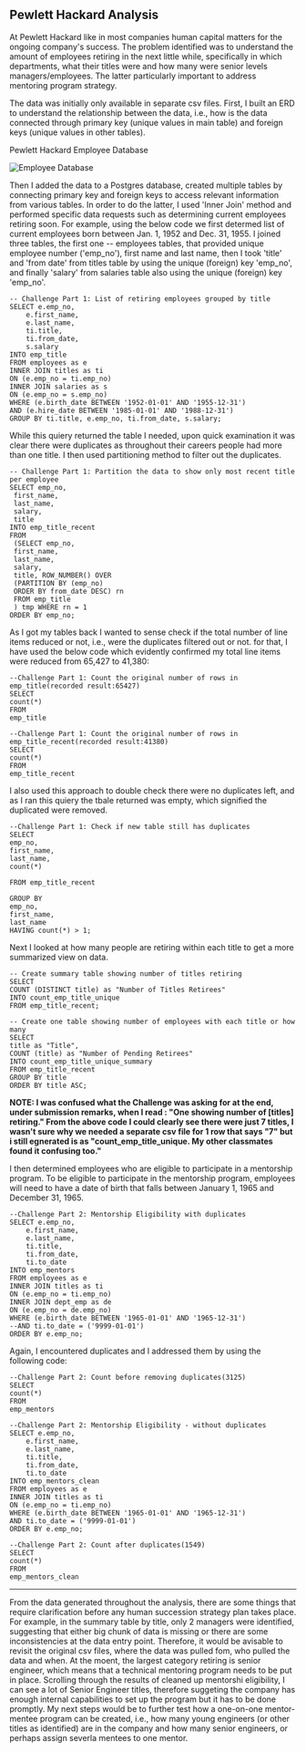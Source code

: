 ## Pewlett Hackard Analysis


At Pewlett Hackard like in most companies human capital matters for the ongoing company's success. The problem identified was to understand the amount of employees retiring in the next little while, specifically in which departments, what their titles were and how many were senior levels managers/employees. The latter particularly important to address mentoring program strategy. 

The data was initially only available in separate csv files. First, I built an ERD to understand the relationship between the data, i.e., how is the data connected through primary key (unique values in main table) and foreign keys (unique values in other tables).

Pewlett Hackard Employee Database

![Employee Database](https://github.com/AnnaS0272/Pewlett-Hackard-Analysis/blob/master/EmployeeDB.png)

Then I added the data to a Postgres database, created multiple tables by connecting primary key and foreign keys to access relevant information from various tables. In order to do the latter, I used 'Inner Join' method and performed specific data requests such as determining current employees retiring soon. For example, using the below code we first determed list of current employees born between Jan. 1, 1952 and Dec. 31, 1955. I joined three tables, the first one -- employees tables, that provided unique employee number ('emp_no'), first name and last name, then I took 'title' and 'from date' from titles table by using the unique (foreign) key 'emp_no', and finally 'salary' from salaries table also using the unique (foreign) key 'emp_no'.

```
-- Challenge Part 1: List of retiring employees grouped by title
SELECT e.emp_no,
	e.first_name,
	e.last_name,
	ti.title,
	ti.from_date,
	s.salary
INTO emp_title
FROM employees as e
INNER JOIN titles as ti
ON (e.emp_no = ti.emp_no)
INNER JOIN salaries as s
ON (e.emp_no = s.emp_no)
WHERE (e.birth_date BETWEEN '1952-01-01' AND '1955-12-31')
AND (e.hire_date BETWEEN '1985-01-01' AND '1988-12-31')
GROUP BY ti.title, e.emp_no, ti.from_date, s.salary;
```
While this quiery returned the table I needed, upon quick examination it was clear there were duplicates as throughout their careers people had more than one title. I then used partitioning method to filter out the duplicates.

```
-- Challenge Part 1: Partition the data to show only most recent title per employee
SELECT emp_no,
 first_name,
 last_name,
 salary,
 title
INTO emp_title_recent
FROM 
 (SELECT emp_no,
 first_name,
 last_name,
 salary,
 title, ROW_NUMBER() OVER
 (PARTITION BY (emp_no)
 ORDER BY from_date DESC) rn
 FROM emp_title
 ) tmp WHERE rn = 1
ORDER BY emp_no;
```
As I got my tables back I wanted to sense check if the total number of line items reduced or not, i.e., were the duplicates filtered out or not. for that, I have used the below code which evidently confirmed my total line items were reduced from 65,427 to 41,380:

```
--Challenge Part 1: Count the original number of rows in emp_title(recorded result:65427)
SELECT
count(*)
FROM
emp_title

--Challenge Part 1: Count the original number of rows in emp_title_recent(recorded result:41380)
SELECT
count(*)
FROM
emp_title_recent
  ```
I also used this approach to double check there were no duplicates left, and as I ran this quiery the tbale returned was empty, which signified the duplicated were removed.

```
--Challenge Part 1: Check if new table still has duplicates
SELECT
emp_no,
first_name,
last_name,
count(*)

FROM emp_title_recent

GROUP BY
emp_no,
first_name,
last_name
HAVING count(*) > 1;
```

Next I looked at how many people are retiring within each title to get a more summarized view on data.

```
-- Create summary table showing number of titles retiring
SELECT 
COUNT (DISTINCT title) as "Number of Titles Retirees"
INTO count_emp_title_unique
FROM emp_title_recent;

-- Create one table showing number of employees with each title or how many
SELECT
title as "Title",
COUNT (title) as "Number of Pending Retirees"
INTO count_emp_title_unique_summary
FROM emp_title_recent
GROUP BY title
ORDER BY title ASC;

```

**NOTE: I was confused what the Challenge was asking for at the end, under submission remarks, when I read : "One showing number of [titles] retiring." From the above code I could clearly see there were just 7 titles, I wasn't sure why we needed a separate csv file for 1 row that says "7" but i still egnerated is as "count_emp_title_unique. My other classmates found it confusing too."**

I then determined employees who are eligible to participate in a mentorship program. To be eligible to participate in the mentorship program, employees will need to have a date of birth that falls between January 1, 1965 and December 31, 1965.

```
--Challenge Part 2: Mentorship Eligibility with duplicates
SELECT e.emp_no,
	e.first_name,
	e.last_name,
	ti.title,
	ti.from_date,
	ti.to_date
INTO emp_mentors
FROM employees as e
INNER JOIN titles as ti
ON (e.emp_no = ti.emp_no)
INNER JOIN dept_emp as de
ON (e.emp_no = de.emp_no)
WHERE (e.birth_date BETWEEN '1965-01-01' AND '1965-12-31')
--AND ti.to_date = ('9999-01-01')
ORDER BY e.emp_no;
```
Again, I encountered duplicates and I addressed them by using the following code:

```
--Challenge Part 2: Count before removing duplicates(3125)
SELECT
count(*)
FROM
emp_mentors
	
--Challenge Part 2: Mentorship Eligibility - without duplicates
SELECT e.emp_no,
	e.first_name,
	e.last_name,
	ti.title,
	ti.from_date,
	ti.to_date
INTO emp_mentors_clean
FROM employees as e
INNER JOIN titles as ti
ON (e.emp_no = ti.emp_no)
WHERE (e.birth_date BETWEEN '1965-01-01' AND '1965-12-31')
AND ti.to_date = ('9999-01-01')
ORDER BY e.emp_no;

--Challenge Part 2: Count after duplicates(1549)
SELECT
count(*)
FROM
emp_mentors_clean
```

---

From the data generated throughout the analysis, there are some things that require clarification before any human succession strategy plan takes place. For example, in the summary table by title, only 2 managers were identified, suggesting that either big chunk of data is missing or there are some inconsistencies at the data entry point. Therefore, it would be avisable to revisit the original csv files, where the data was pulled fom, who pulled the data and when. At the moent, the largest category retiring is senior engineer, which means that a technical mentoring program needs to be put in place. Scrolling through the results of cleaned up mentorshi eligibility, I can see a lot of Senior Engineer titles, therefore suggeting the company has enough internal capabilities to set up the program but it has to be done promptly. My next steps would be to further test how a one-on-one mentor- mentee program can be created, i.e., how many young engineers (or other titles as identified) are in the company and how many senior engineers, or perhaps assign severla mentees to one mentor. 


